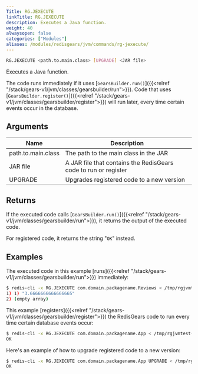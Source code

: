 ```yaml
---
Title: RG.JEXECUTE 
linkTitle: RG.JEXECUTE
description: Executes a Java function.
weight: 40
alwaysopen: false
categories: ["Modules"]
aliases: /modules/redisgears/jvm/commands/rg-jexecute/
---
```


```sh
RG.JEXECUTE <path.to.main.class> [UPGRADE] <JAR file>
```

Executes a Java function.

The code runs immediately if it uses [`GearsBuilder.run()`]({{<relref "/stack/gears-v1/jvm/classes/gearsbuilder/run">}}). Code that uses [`GearsBuilder.register()`]({{<relref "/stack/gears-v1/jvm/classes/gearsbuilder/register">}}) will run later, every time certain events occur in the database.

## Arguments

| Name | Description |
|------|-------------|
| path.to.main.class | The path to the main class in the JAR |
| JAR file | A JAR file that contains the RedisGears code to run or register |
| UPGRADE | Upgrades registered code to a new version |


## Returns

If the executed code calls [`GearsBuilder.run()`]({{<relref "/stack/gears-v1/jvm/classes/gearsbuilder/run">}}), it returns the output of the executed code.

For registered code, it returns the string "`OK`" instead.

## Examples

The executed code in this example [runs]({{<relref "/stack/gears-v1/jvm/classes/gearsbuilder/run">}}) immediately:

```sh
$ redis-cli -x RG.JEXECUTE com.domain.packagename.Reviews < /tmp/rgjvmtest-0.0.1-SNAPSHOT.jar
1) 1) "3.6666666666666665"
2) (empty array)
```

This example [registers]({{<relref "/stack/gears-v1/jvm/classes/gearsbuilder/register">}}) the RedisGears code to run every time certain database events occur:

```sh
$ redis-cli -x RG.JEXECUTE com.domain.packagename.App < /tmp/rgjvmtest-0.0.1-SNAPSHOT.jar
OK
```

Here's an example of how to upgrade registered code to a new version:

```sh
$ redis-cli -x RG.JEXECUTE com.domain.packagename.App UPGRADE < /tmp/rgjvmtest-0.0.2-SNAPSHOT.jar
OK
```